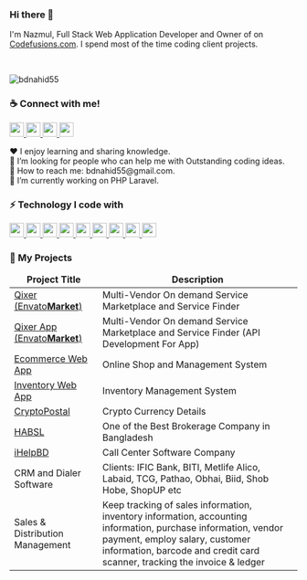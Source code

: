 <h3>Hi there 👋</h3>
I'm Nazmul, Full Stack Web Application Developer and Owner of on <a href="http://codefusions.com/">Codefusions.com</a>. I spend most of the time coding client projects.

<br><p align="left"> <img src="https://komarev.com/ghpvc/?username=bdnahid55&label=Profile%20views&color=0e75b6&style=flat" alt="bdnahid55" /> </p>

<h3>☕ Connect with me!</h3>
<p>
    <a href="https://www.facebook.com/profile.php?id=bdpirate1000" target="_blank">
    <img src ="https://img.shields.io/static/v1?message=Facebook&logo=facebook&labelColor=5c5c5c&color=b9770e&logoColor=white&label=%20" height="25" style="max-width: 100%;">
  </a>
 <a href="https://www.youtube.com/c/codefusions" target="_blank">
    <img src ="https://img.shields.io/static/v1?message=Youtube&logo=youtube&labelColor=5c5c5c&color=1182c3&logoColor=white&label=%20" height="25" style="max-width: 100%;">
  </a>
   <a href="mailto:bdnahid55@gmail.com" target="_blank">
    <img src ="https://img.shields.io/static/v1?message=Gmail&logo=gmail&labelColor=5c5c5c&color=FF0000&logoColor=white&label=%20" height="25" style="max-width: 100%;">
  </a>
   <a href="javascript:void(0)">
    <img src ="https://img.shields.io/static/v1?message=Linkedin&logo=linkedin&labelColor=5c5c5c&color=D4AC0D&logoColor=white&label=%20" height="25" style="max-width: 100%;">
  </a>
</p>
<p>
    <span>♥️ I enjoy learning and sharing knowledge.</span> <br>
    <span>🤔 I’m looking for people who can help me with Outstanding coding ideas.</span> <br>
    <span>📧 How to reach me: bdnahid55@gmail.com.</span> <br>
    <span>🔭  I’m currently working on PHP Laravel.</span> <br>
</p>

<h3>⚡ Technology I code with</h3>
<p align="left">
  <a href="#">
    <img src ="https://img.shields.io/static/v1?message=PHP&logo=php&labelColor=5c5c5c&color=1182c3&logoColor=white&label=%20" height="25" style="max-width: 100%;">
  </a>
   <a href="#">
    <img src ="https://img.shields.io/static/v1?message=Laravel&logo=laravel&labelColor=5c5c5c&color=FF0000&logoColor=white&label=%20" height="25" style="max-width: 100%;">
  </a>
  <a href="#">
    <img src ="https://img.shields.io/static/v1?message=MySql&logo=laravel&labelColor=5c5c5c&color=4d7902&logoColor=white&label=%20" height="25" style="max-width: 100%;">
  </a>
  <a href="#">
    <img src ="https://img.shields.io/static/v1?message=JavaScript&logo=javascript&labelColor=5c5c5c&color=52307c&logoColor=white&label=%20" height="25" style="max-width: 100%;">
  </a>
  <a href="#">
    <img src ="https://img.shields.io/static/v1?message=Jquery&logo=jquery&labelColor=5c5c5c&color=b9770e&logoColor=white&label=%20" height="25" style="max-width: 100%;">
  </a>
   <a href="#">
    <img src ="https://img.shields.io/static/v1?message=Ajax&logo=json&labelColor=5c5c5c&color=0e6251&logoColor=white&label=%20" height="25" style="max-width: 100%;">
  </a>
   <a href="#">
    <img src ="https://img.shields.io/static/v1?message=HTML&logo=html5&labelColor=5c5c5c&color=5f6a6a&logoColor=white&label=%20" height="25" style="max-width: 100%;">
  </a>
   <a href="#">
    <img src ="https://img.shields.io/static/v1?message=CSS3&logo=css3&labelColor=5c5c5c&color=e67e22&logoColor=white&label=%20" height="25" style="max-width: 100%;">
  </a>
   <a href="#">
    <img src ="https://img.shields.io/static/v1?message=Bootstrap&logo=bootstrap&labelColor=5c5c5c&color=5D6D7E&logoColor=white&label=%20" height="25" style="max-width: 100%;">
  </a>
</p>

<h3>🔭 My Projects</h3>
<table>
  <thead align="center">
    <tr>
      <td><b>Project Title</b></td>
      <td><b>Description</b></td>
    </tr>
  </thead>
  <tbody>
  <tr>
      <td><a href="https://codecanyon.net/item/qixer-multivendor-on-demand-service-marketplace-and-service-finder/36475708" rel="nofollow">Qixer (Envato<strong>Market</strong>)</a></td>
      <td>Multi-Vendor On demand Service Marketplace and Service Finder</td>
    </tr>
      <tr>
      <td><a href="https://codecanyon.net/item/qixer-multivendor-on-demand-service-marketplace-and-service-finder/36475708" rel="nofollow">Qixer App (Envato<strong>Market</strong>)</a></td>
      <td>Multi-Vendor On demand Service Marketplace and Service Finder (API Development For App)</td>
    </tr>
    <tr>
      <td><a href="https://ecommerce-bd.xyz" rel="nofollow">Ecommerce Web App</a></td>
      <td>Online Shop and Management System</td>
    </tr>
    <tr>
      <td><a href="https://web-journey.xyz/inventory" rel="nofollow">Inventory Web App</a></td>
      <td>Inventory Management System</td>
    </tr>
    <tr>
      <td><a href="https://cryptopostal.com/en" rel="nofollow">CryptoPostal</a></td>
      <td>Crypto Currency Details</td>
    </tr>
    <tr>
      <td><a href="http://www.habsecurities.com" rel="nofollow">HABSL</a></td>
      <td>One of the Best Brokerage Company in Bangladesh</td>
    </tr>
     <tr>
      <td><a href="http://ihelpbd.com" rel="nofollow">iHelpBD</a></td>
      <td>Call Center Software Company</td>
    </tr>  
    <tr>
      <td>CRM and Dialer Software</td>
      <td>Clients: IFIC Bank, BITI, Metlife Alico, Labaid, TCG, Pathao, Obhai, Biid, Shob Hobe, ShopUP etc</td>
    </tr> 
    <tr>
      <td>Sales & Distribution Management</td>
      <td>Keep tracking of sales information, inventory information, accounting information, purchase information, vendor payment, employ salary, customer information, barcode and credit card scanner, tracking the invoice & ledger</td>
    </tr>    
  </tbody>
</table>
